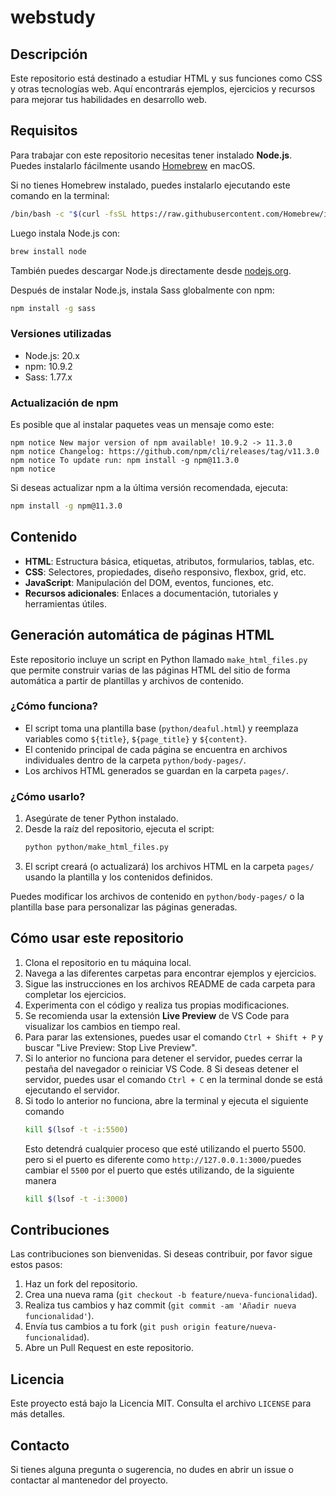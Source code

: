 # webstudy
## Descripción

Este repositorio está destinado a estudiar HTML y sus funciones como CSS y otras tecnologías web. Aquí encontrarás ejemplos, ejercicios y recursos para mejorar tus habilidades en desarrollo web.

## Requisitos

Para trabajar con este repositorio necesitas tener instalado **Node.js**.  
Puedes instalarlo fácilmente usando [Homebrew](https://brew.sh/) en macOS.

Si no tienes Homebrew instalado, puedes instalarlo ejecutando este comando en la terminal:
```bash
/bin/bash -c "$(curl -fsSL https://raw.githubusercontent.com/Homebrew/install/HEAD/install.sh)"
```

Luego instala Node.js con:
```bash
brew install node
```

También puedes descargar Node.js directamente desde [nodejs.org](https://nodejs.org/).

Después de instalar Node.js, instala Sass globalmente con npm:
```bash
npm install -g sass
```

### Versiones utilizadas

- Node.js: 20.x
- npm: 10.9.2
- Sass: 1.77.x

### Actualización de npm

Es posible que al instalar paquetes veas un mensaje como este:

```
npm notice New major version of npm available! 10.9.2 -> 11.3.0
npm notice Changelog: https://github.com/npm/cli/releases/tag/v11.3.0
npm notice To update run: npm install -g npm@11.3.0
npm notice
```

Si deseas actualizar npm a la última versión recomendada, ejecuta:

```bash
npm install -g npm@11.3.0
```

## Contenido

- **HTML**: Estructura básica, etiquetas, atributos, formularios, tablas, etc.
- **CSS**: Selectores, propiedades, diseño responsivo, flexbox, grid, etc.
- **JavaScript**: Manipulación del DOM, eventos, funciones, etc.
- **Recursos adicionales**: Enlaces a documentación, tutoriales y herramientas útiles.

## Generación automática de páginas HTML

Este repositorio incluye un script en Python llamado `make_html_files.py` que permite construir varias de las páginas HTML del sitio de forma automática a partir de plantillas y archivos de contenido.

### ¿Cómo funciona?

- El script toma una plantilla base (`python/deaful.html`) y reemplaza variables como `${title}`, `${page_title}` y `${content}`.
- El contenido principal de cada página se encuentra en archivos individuales dentro de la carpeta `python/body-pages/`.
- Los archivos HTML generados se guardan en la carpeta `pages/`.

### ¿Cómo usarlo?

1. Asegúrate de tener Python instalado.
2. Desde la raíz del repositorio, ejecuta el script:
   ```bash
   python python/make_html_files.py
   ```
3. El script creará (o actualizará) los archivos HTML en la carpeta `pages/` usando la plantilla y los contenidos definidos.

Puedes modificar los archivos de contenido en `python/body-pages/` o la plantilla base para personalizar las páginas generadas.

## Cómo usar este repositorio

1. Clona el repositorio en tu máquina local.
2. Navega a las diferentes carpetas para encontrar ejemplos y ejercicios.
3. Sigue las instrucciones en los archivos README de cada carpeta para completar los ejercicios.
4. Experimenta con el código y realiza tus propias modificaciones.
5. Se recomienda usar la extensión **Live Preview** de VS Code para visualizar los cambios en tiempo real.
6. Para parar las extensiones, puedes usar el comando `Ctrl + Shift + P` y buscar "Live Preview: Stop Live Preview".
7. Si lo anterior no funciona para detener el servidor, puedes cerrar la pestaña del navegador o reiniciar VS Code.
8 Si deseas detener el servidor, puedes usar el comando `Ctrl + C` en la terminal donde se está ejecutando el servidor.
9. Si todo lo anterior no funciona,  abre la terminal y ejecuta el siguiente comando 
   ```bash
   kill $(lsof -t -i:5500)
   ```
   Esto detendrá cualquier proceso que esté utilizando el puerto 5500.
   pero si el puerto es diferente como `http://127.0.0.1:3000/`puedes cambiar el `5500` por el puerto que estés utilizando, de la siguiente manera
    ```bash
    kill $(lsof -t -i:3000)
    ```

## Contribuciones

Las contribuciones son bienvenidas. Si deseas contribuir, por favor sigue estos pasos:

1. Haz un fork del repositorio.
2. Crea una nueva rama (`git checkout -b feature/nueva-funcionalidad`).
3. Realiza tus cambios y haz commit (`git commit -am 'Añadir nueva funcionalidad'`).
4. Envía tus cambios a tu fork (`git push origin feature/nueva-funcionalidad`).
5. Abre un Pull Request en este repositorio.

## Licencia

Este proyecto está bajo la Licencia MIT. Consulta el archivo `LICENSE` para más detalles.

## Contacto

Si tienes alguna pregunta o sugerencia, no dudes en abrir un issue o contactar al mantenedor del proyecto.